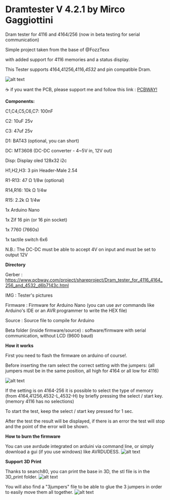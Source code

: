 # Dramtester V 4.2.1 by Mirco Gaggiottini
Dram tester for 4116 and 4164/256 (now in beta testing for serial communication)

Simple project taken from the base of @FozzTexx

with added support for 4116 memories and a status display.

This Tester supports 4164,41256,4116,*4532* and pin compatible Dram.

![alt text](https://github.com/zeus074/dramtester/blob/main/IMG/IMG_6060.jpg)

:coffee: if you want the PCB, please support me and follow this link : <a href="https://www.pcbway.com/project/shareproject/Dram_tester_for_4116_4164_256_and_4532_d6b7143c.html" target="_NEW">PCBWAY!</a>

**Components:**

C1,C4,C5,C6,C7: 100nF

C2: 10uF 25v

C3: 47uf 25v

D1: BAT43 (optional, you can short)

DC: MT3608 (DC-DC converter - 4~5V in, 12V out)

Disp: Display oled 128x32 i2c

H1,H2,H3: 3 pin Header-Male 2.54

R1-R13: 47 Ω 1/8w (optional)

R14,R16: 10k Ω 1/4w

R15: 2.2k Ω 1/4w

1x Arduino Nano

1x Zif 16 pin (or 16 pin socket)

1x 7760 (7660s)

1x tactile switch 6x6

N.B.: The DC-DC must be able to accept 4V on input and must be set to output 12V


**Directory**

Gerber : https://www.pcbway.com/project/shareproject/Dram_tester_for_4116_4164_256_and_4532_d6b7143c.html

IMG : Tester's pictures

Firmware : Firmware for Arduino Nano (you can use avr commands like Arduino's IDE or an AVR programmer to write the HEX file)

Source : Source file to compile for Arduino

Beta folder (inside firmware/source) : software/firmware with serial communication, without LCD (9600 baud)


**How it works**

First you need to flash the firmware on arduino of course!.

Before inserting the ram select the correct setting with the jumpers: (all jumpers must be in the same position, all high for 4164 or all low for 4116)

![alt text](https://github.com/zeus074/dramtester/blob/main/IMG/jumper_positions.jpg)


If the setting is on 4164-256 it is possible to select the type of memory (from 4164,41256,4532-L,4532-H) by briefly pressing the select / start key.
(memory 4116 has no selections)

To start the test, keep the select / start key pressed for 1 sec.

After the test the result will be displayed, if there is an error the test will stop and the point of the error will be shown.

**How to burn the firmware**

You can use avrdude integrated on arduini via command line, or simply download a gui (if you use windows) like AVRDUDESS.
![alt text](https://github.com/zeus074/dramtester/blob/main/IMG/programming.JPG)

**Support 3D Print**

Thanks to seanch80, you can print the base in 3D, the stl file is in the 3D_print folder.
![alt text](https://github.com/zeus074/dramtester/blob/main/IMG/base_3D.jpg)

You will also find a "3jumpers" file to be able to glue the 3 jumpers in order to easily move them all together.
![alt text](https://github.com/zeus074/dramtester/blob/main/IMG/3jumpers.jpg)
